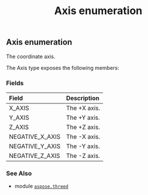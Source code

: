 ﻿---
title: Axis enumeration
second_title: Aspose.3D for Python via .NET API References
description: 
type: docs
weight: 240
url: /aspose.threed/axis/
is_root: false
---

## Axis enumeration

The coordinate axis.



The Axis type exposes the following members:

### Fields
| Field | Description |
| :- | :- |
| X_AXIS | The +X axis. |
| Y_AXIS | The +Y axis. |
| Z_AXIS | The +Z axis. |
| NEGATIVE_X_AXIS | The -X axis. |
| NEGATIVE_Y_AXIS | The -Y axis. |
| NEGATIVE_Z_AXIS | The -Z axis. |



### See Also
* module [`aspose.threed`](..)
